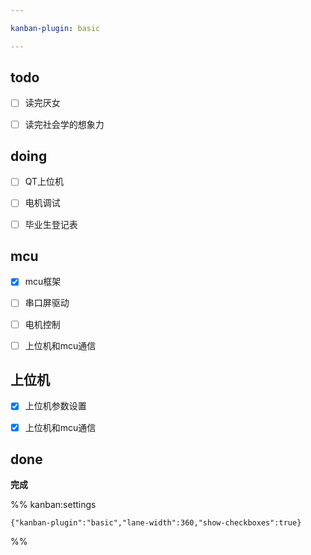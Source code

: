 ```yaml
---

kanban-plugin: basic

---
```


## todo

- [ ] 读完厌女
- [ ] 读完社会学的想象力


## doing

- [ ] QT上位机
- [ ] 电机调试
- [ ] 毕业生登记表


## mcu

- [x] mcu框架
- [ ] 串口屏驱动
- [ ] 电机控制
- [ ] 上位机和mcu通信


## 上位机

- [x] 上位机参数设置
- [x] 上位机和mcu通信


## done

**完成**




%% kanban:settings
```
{"kanban-plugin":"basic","lane-width":360,"show-checkboxes":true}
```
%%